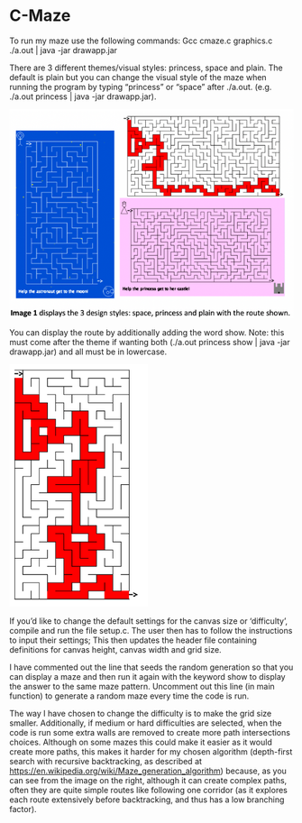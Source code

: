 # C-Maze
To run my maze use the following commands:
Gcc cmaze.c graphics.c
./a.out | java -jar drawapp.jar

There are 3 different themes/visual styles: princess, space and plain. The default is plain but you can change the visual style of the maze when running the program by typing “princess” or “space” after ./a.out.
(e.g. ./a.out princess | java -jar drawapp.jar). 

![](Images/VisualStyleExamples.png)

You can display the route by additionally adding the word show. Note: this must come after the theme if wanting both (./a.out princess show | java -jar drawapp.jar) and all must be in lowercase. 

![](Images/RouteExample.png)

If you’d like to change the default settings for the canvas size or ‘difficulty’, compile and run the file setup.c. The user then has to follow the instructions to input their settings; This then updates the header file containing definitions for canvas height, canvas width and grid size. 

I have commented out the line that seeds the random generation so that you can display a maze and then run it again with the keyword show to display the answer to the same maze pattern. Uncomment out this line (in main function) to generate a random maze every time the code is run. 

The way I have chosen to change the difficulty is to make the grid size smaller. Additionally, if medium or hard difficulties are selected, when the code is run some extra walls are removed to create more path intersections choices. Although on some mazes this could make it easier as it would create more paths, this makes it harder for my chosen algorithm (depth-first search with recursive backtracking, as described at https://en.wikipedia.org/wiki/Maze_generation_algorithm) because, as you can see from the image on the right, although it can create complex paths, often they are quite simple routes like following one corridor (as it explores each route extensively before backtracking, and thus has a low branching factor).


